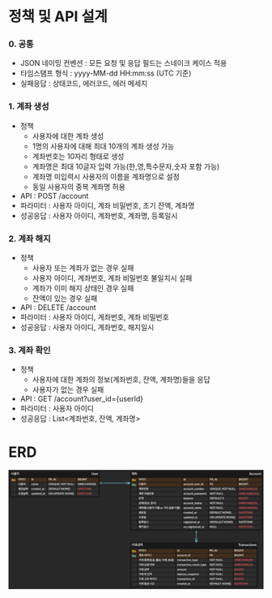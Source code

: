 
# 정책 및 API 설계

### 0. 공통
- JSON 네이밍 컨벤션 : 모든 요청 및 응답 필드는 스네이크 케이스 적용
- 타임스탬프 형식 : yyyy-MM-dd HH:mm:ss (UTC 기준)
- 실패응답 : 상태코드, 에러코드, 에러 메세지

### 1. 계좌 생성
- 정책
  - 사용자에 대한 계좌 생성
  - 1명의 사용자에 대해 최대 10개의 계좌 생성 가능
  - 계좌번호는 10자리 형태로 생성
  - 계좌명은 최대 10글자 입력 가능(한,영,특수문자,숫자 포함 가능) 
  - 계좌명 미입력시 사용자의 이름을 계좌명으로 설정
  - 동일 사용자의 중복 계좌명 허용
- API : POST /account
- 파라미터 : 사용자 아이디, 계좌 비밀번호, 초기 잔액, 계좌명
- 성공응답 : 사용자 아이디, 계좌번호, 계좌명, 등록일시

### 2. 계좌 해지
- 정책
  - 사용자 또는 계좌가 없는 경우 실패
  - 사용자 아이디, 계좌번호, 계좌 비밀번호 불일치시 실패
  - 계좌가 이미 해지 상태인 경우 실패
  - 잔액이 있는 경우 실패
- API : DELETE /account
- 파라미터 : 사용자 아이디, 계좌번호, 계좌 비밀번호
- 성공응답 : 사용자 아이디, 계좌번호, 해지일시

### 3. 계좌 확인
- 정책
  - 사용자에 대한 계좌의 정보(계좌번호, 잔액, 계좌명)들을 응답
  - 사용자가 없는 경우 실패
- API : GET /account?user_id={userId}
- 파라미터 : 사용자 아이디
- 성공응답 : List<계좌번호, 잔액, 계좌명>

# ERD

![ERD_revised2.jpg](ERD_revised2.jpg)
